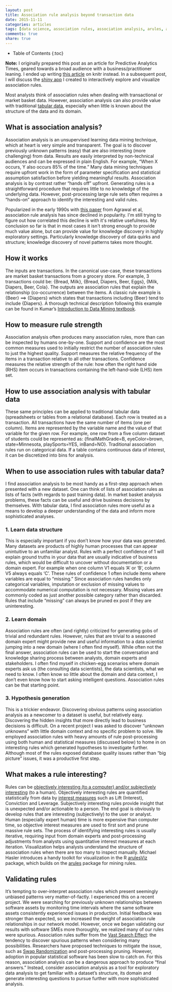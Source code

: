```yaml
---
layout: post
title: Association rule analysis beyond transaction data
date: 2015-11-11
categories: articles
tags: [data science, association rules, association analysis, arules, arulesViz]
comments: true
share: true
---
```


* Table of Contents
{:toc}

**Note:** I originally prepared this post as an article for Predictive Analytics Times, geared towards a broad audience with a business/practitioner leaning.  I ended up writing [this article](http://www.predictiveanalyticsworld.com/patimes/from-code-to-reports-with-knitr-050915/5328/) on knitr instead.  In a subsequent post, I will discuss the [shiny app](https://github.com/brooksandrew/Rsenal/blob/master/R/shiny_arules.R) I created to interactively explore and visualize association rules.

Most analysts think of association rules when dealing with transactional or market basket data.  However, association analysis can also provide value with traditional [tabular data], especially when little is known about the structure of the data and its domain. 

## What is association analysis?

Association analysis is an unsupervised learning data mining technique, which at heart is very simple and transparent.  The goal is to discover previously unknown patterns (easy) that are also interesting (more challenging) from data.  Results are easily interpreted by non-technical audiences and can be expressed in plain English.  For example, “When X occurs, Y also occurs 85% of the time.” Many data mining techniques require upfront work in the form of parameter specification and statistical assumption satisfaction before yielding meaningful results.  Association analysis is by contrast rather “hands off” upfront.  Generating rules is a straightforward procedure that requires little to no knowledge of the underlying data.  However, post-processing large rule sets often requires a “hands-on” approach to identify the interesting and valid rules.

Popularized in the early 1990s with [this paper](http://www.almaden.ibm.com/cs/quest/papers/sigmod93.pdf) from Agrawal et al, association rule analysis has since declined in popularity.  I'm still trying to figure out how correlated this decline is with it's relative usefulness.  My conclusion so far is that in most cases it isn't strong enough to provide much value alone, but can provide value for knowledge discovery in highly exploratory settings.  Particularly knowledge discovery of data quirks and structure; knowledge discovery of novel patterns takes more thought.

<script type="text/javascript" src="//www.google.com/trends/embed.js?hl=en-US&q=%22Association+rules%22&tz=Etc/GMT%2B5&content=1&cid=TIMESERIES_GRAPH_0&export=5&w=500&h=330"></script>

## How it works

The inputs are transactions.  In the canonical use-case, these transactions are market basket transactions from a grocery store.  For example, 3 transactions could be: {Bread, Milk}, {Bread, Diapers, Beer, Eggs}, {Milk, Diapers, Beer, Cola}.  The outputs are association rules that explain the relationship (co-occurrence) between the items.  A classic rule example is {Beer} ==> {Diapers} which states that transactions including {Beer} tend to include {Diapers}.  A thorough technical description following this example can be found in Kumar’s [Introduction to Data Mining textbook].

## How to measure rule strength

Association analysis often produces many association rules, more than can be inspected by humans one-by-one.  Support and confidence are the most common measures used to initially restrict the number of association rules to just the highest quality.  Support measures the relative frequency of the items in a transaction relative to all other transactions.  Confidence measures the relative strength of the rule: how often the right hand side (RHS) item occurs in transactions containing the left-hand-side (LHS) item set.

## How to use association analysis with tabular data

These same principles can be applied to traditional tabular data (spreadsheets or tables from a relational database).  Each row is treated as a transaction.  All transactions have the same number of items (one per column).  Items are represented by the variable name and the value of that variable for the given row.   For example, one row from a five column dataset of students could be represented as: {finalMathGrade=B, eyeColor=brown, state=Minnesota, playSports=YES, inBand=NO}. Traditional association rules run on categorical data.  If a table contains continuous data of interest, it can be discretized into bins for analysis.

## When to use association rules with tabular data?

I find association analysis to be most handy as a first-step approach when presented with a new dataset.  One can think of lists of association rules as lists of facts (with regards to past training data).  In market basket analysis problems, these facts can be useful and drive business decisions by themselves.  With tabular data, I find association rules more useful as a means to develop a deeper understanding of the data and inform more sophisticated analyses.

### 1. Learn data structure

This is especially important if you don’t know how your data was generated.  Many datasets are products of highly human processes that can appear unintuitive to an unfamiliar analyst.  Rules with a perfect confidence of 1 will explain ground truths in your data that are usually indicative of business rules, which would be difficult to uncover without documentation or a domain expert.  For example when one column V1 equals ‘A’ or ‘B’, column V5 always equals ‘C’.
These rules of confidence 1 often include items where variables are equal to “missing.”
Since association rules handles only categorical variables, imputation or exclusion of missing values to accommodate numerical computation is not necessary.  Missing values are commonly coded as just another possible category rather than discarded. Rules that include “missing” can always be pruned ex post if they are uninteresting.

### 2. Learn domain

Association rules are often (and rightly) criticized for generating gobs of trivial and redundant rules.  However, rules that are trivial to a seasoned domain expert might provide new and useful information to a data scientist jumping into a new domain (where I often find myself).  While often not the final answer, association rules can be used to start the conversation and knowledge sharing process between analysts, domain experts and stakeholders.   I often find myself in chicken-egg scenarios where domain experts ask us (the consulting data scientists), the data scientists, what we need to know.  I often know so little about the domain and data
context, I don’t even know how to start asking intelligent questions.  Association rules
can be that starting point.

### 3. Hypothesis generation

This is a trickier endeavor. Discovering obvious patterns using association analysis as a newcomer to a dataset is useful, but relatively easy.  Discovering the hidden insights that more directly lead to business decisions is difficult.  On a recent project I was asked to discover “unknown unknowns” with little domain context and no specific problem to solve.  We employed association rules with heavy amounts of rule post-processing using both human and statistical measures (discussed below) to home in on interesting rules which generated hypotheses to investigate further.  Although most of the rules exposed database quality issues rather than “big picture” issues, it was a productive first step.

## What makes a rule interesting?

Rules can be [objectively interesting (to a computer) and/or subjectively interesting] (to a human).  Objectively interesting rules are quantified statistically from data by [interest measures] such as Lift (Interest), Conviction and Leverage.  Subjectively interesting rules provide insight that is unexpected and/or actionable to a person. The end goal is obviously to develop rules that are interesting (subjectively) to the user or analyst.  Human (especially expert human) time is more expensive than computer time, so objective interest measures are used to first sort and prune massive rule sets. The process of identifying interesting rules is usually iterative, requiring input from domain experts and post-processing adjustments from analysts using quantitative interest measures at each iteration. Visualization helps analysts understand the structure of association rules when there are too many to inspect manually.  Michael Hasler introduces a handy toolkit for visualization in the R [arulesViz] package, which builds on the [arules] package for mining rules.

## Validating rules

It’s tempting to over-interpret association rules which present seemingly unbiased patterns very matter-of-factly.  I experienced this on a recent project.  We were searching for previously unknown relationships between software assets by monitoring time intervals where the same software assets consistently experienced issues in production.  Initial feedback was stronger than expected, so we increased the weight of association rule relationships in our network model.  However, once we began validating our results with software SMEs more thoroughly, we realized many of our rules were spurious. Association rules suffer from the [Vast Search Effect]: the tendency to discover spurious patterns when considering many possibilities.  Researchers have proposed techniques to mitigate the issue, such as [Swap Randomization] and post-processing pruning. However, adoption in popular statistical software has been slow to catch on.  For this reason, association analysis can be a dangerous approach to produce “final answers.”  Instead, consider association analysis as a tool for exploratory data analysis to get familiar with a dataset’s structure, its domain and generate interesting questions to pursue further with more sophisticated analysis.

[tabular data]: https://en.wikipedia.org/wiki/Table_(information)
[Introduction to Data Mining textbook]: http://www-users.cs.umn.edu/~kumar/dmbook/ch6.pdf
[objectively interesting (to a computer) and/or subjectively interesting]: http://citeseerx.ist.psu.edu/viewdoc/download?doi=10.1.1.53.2780&rep=rep1&type=pdf
[interest measures]: http://michael.hahsler.net/research/association_rules/measures.html
[arulesViz]: https://cran.r-project.org/web/packages/arulesViz/vignettes/arulesViz.pdf
[arules]: http://www.jstatsoft.org/v14/i15/paper
[Vast Search Effect]: https://books.google.com/books?id=U5np34a5fmQC&pg=PA297&lpg=PA297&dq=what+is+the+vast+search+effect&source=bl&ots=Sq0VDTxlEK&sig=KADUdlw8nea73esrTQ5c8FImXKc&hl=en&sa=X&ei=OCA-VaqBDMfUggTUwYDABg&ved=0CD0Q6AEwBA#v=onepage&q=what%2520is%2520the%2520vast%2520search%2520effect&f=false
[Swap Randomization]: http://www.cs.uoi.gr/~tsap/publications/gionis_2007_swap_randomization.pdf
